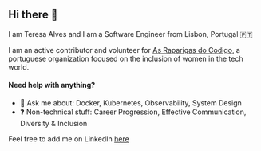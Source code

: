 ## Hi there 👋

I am Teresa Alves and I am a Software Engineer from Lisbon, Portugal 🇵🇹

I am an active contributor and volunteer for [As Raparigas do Codigo](https://raparigasdocodigo.pt/), a portuguese organization focused on the inclusion of women in the tech world.

#### Need help with anything?

- 💬 Ask me about: Docker, Kubernetes, Observability, System Design
- ❓ Non-technical stuff: Career Progression, Effective Communication, Diversity & Inclusion

Feel free to add me on LinkedIn [here](https://www.linkedin.com/teresalves)

<!--
**teresalves/teresalves** is a ✨ _special_ ✨ repository because its `README.md` (this file) appears on your GitHub profile.

Here are some ideas to get you started:

- 🔭 I’m currently working on ...
- 🌱 I’m currently learning ...
- 👯 I’m looking to collaborate on ...
- 🤔 I’m looking for help with ...
- 💬 Ask me about ...
- 📫 How to reach me: ...
- 😄 Pronouns: ...
- ⚡ Fun fact: ...
-->
